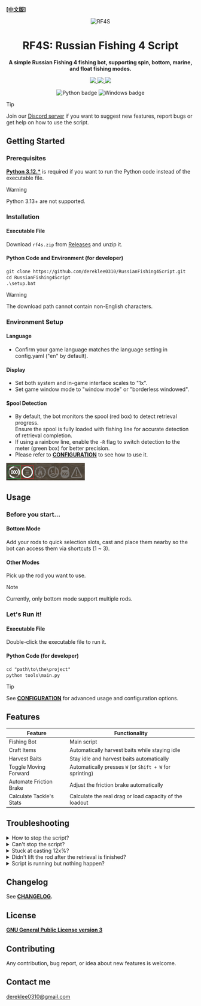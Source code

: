 **[[中文版]][readme]**
<div align="center">

![RF4S][rf4s_logo]
<h1 align="center">RF4S: Russian Fishing 4 Script</h1>

**A simple Russian Fishing 4 fishing bot, supporting spin, bottom, marine, and float fishing modes.**

<a target="_blank" href="https://opensource.org/license/gpl-3-0" style="background:none">
    <img src="https://img.shields.io/badge/License-GPLv3-blue.svg" style="height: 22px;" />
</a>
<a target="_blank" href="https://discord.gg/BZQWQnAMbY" style="background:none">
    <img src="https://img.shields.io/badge/discord-join-rf44.svg?labelColor=191937&color=6F6FF7&logo=discord" style="height: 22px;" />
</a>
<a target="_blank" href="http://makeapullrequest.com" style="background:none">
    <img src="https://img.shields.io/badge/PRs-welcome-brightgreen.svg?style=flat" style="height: 22px;" />
</a>
<!-- <a target="_blank" href="https://github.com/pylint-dev/pylint" style="background:none">
    <img src="https://img.shields.io/badge/linting-pylint-yellowgreen" style="height: 22px;" />
</a> -->
<!-- <a target="_blank" href="https://github.com/psf/black" style="background:none">
    <img src="https://img.shields.io/badge/code%20style-black-000000.svg" style="height: 22px;" />
</a> -->
<!-- <a target="_blank" href="link_to_docs, tbd" style="background:none">
    <img src="https://img.shields.io/badge/docs-%23BE1B55" style="height: 22px;" />
</a> -->  

![Python badge][python_badge]
![Windows badge][windows_badge]

</div>

> [!TIP]
> Join our [Discord server][discord] if you want to suggest new features, report bugs or get help on how to use the script.


## Getting Started
### Prerequisites
**[Python 3.12.*][python]** is required if you want to run the Python code instead of the executable file.
> [!WARNING] 
> Python 3.13+ are not supported.

### Installation
#### Executable File
Download `rf4s.zip` from [Releases][releases] and unzip it.  
#### Python Code and Environment (for developer)
```
git clone https://github.com/dereklee0310/RussianFishing4Script.git
cd RussianFishing4Script
.\setup.bat
```
> [!WARNING] 
> The download path cannot contain non-English characters.

### Environment Setup
#### Language
- Confirm your game language matches the language setting in config.yaml ("en" by default).
#### Display
- Set both system and in-game interface scales to "1x".
- Set game window mode to "window mode" or "borderless windowed".
#### Spool Detection
- By default, the bot monitors the spool (red box) to detect retrieval progress.  
  Ensure the spool is fully loaded with fishing line for accurate detection of retrieval completion.
- If using a rainbow line, enable the `-R` flag to switch detection to the meter (green box) for better precision.
- Please refer to **[CONFIGURATION][configuration]** to see how to use it.

![status]

## Usage
### Before you start...
#### Bottom Mode
Add your rods to quick selection slots, cast and place them nearby so the bot can access them via shortcuts (1 ~ 3).
#### Other Modes 
Pick up the rod you want to use.
> [!NOTE]
> Currently, only bottom mode support multiple rods.

### Let's Run it!
#### Executable File
Double-click the executable file to run it.
#### Python Code (for developer)
```
cd "path\to\the\project"
python tools\main.py
```
> [!TIP]
> See **[CONFIGURATION][configuration]** for advanced usage and configuration options.

## Features
| Feature                  | Functionality                                            |
| ------------------------ | -------------------------------------------------------- |
| Fishing Bot              | Main script                                              |
| Craft Items              | Automatically harvest baits while staying idle           |
| Harvest Baits            | Stay idle and harvest baits automatically                |
| Toggle Moving Forward    | Automatically presses `W` (or `Shift + W` for sprinting) |
| Automate Friction Brake  | Adjust the friction brake automatically                  |
| Calculate Tackle's Stats | Calculate the real drag or load capacity of the loadout  |

## Troubleshooting
<details>
<summary>How to stop the script?</summary>

- Type `Ctrl-C` in your terminal. 
</details>
<!-- ------------------------------- divide -------------------------------- -->
<details>
<summary>Can't stop the script?</summary>

- Some keys might have been pressed down (e.g. `Ctrl`, `Shift`, `Mouse button`, etc.).  
  Press them again to release it and type `Ctrl-C` as usual.
</details>
<!-- ------------------------------- divide -------------------------------- -->
<details>
<summary>Stuck at casting 12x%?</summary>

- Check that the game language and script language settings are the same.
- Make sure your reel is fully loaded, or equip a rainbow line and use `-R` flag. 
</details>

<!-- ------------------------------- divide -------------------------------- -->
<details>
<summary>Didn't lift the rod after the retrieval is finished?</summary>

- Make sure your reel is fully loaded, or equip a rainbow line and use `-R` flag. 
- Resize the game window.
- Reduce the value of `SPOOL_CONFIDENCE` in config.yaml.
- Avoid bright light sources (e.g., direct sunlight) or turn off the boat’s onboard lights.
</details>
<!-- ------------------------------- divide -------------------------------- -->
<details>
<summary>Script is running but nothing happen?</summary>

- Run the script as administrator.
</details>
<!-- ------------------------------- divide -------------------------------- -->

## Changelog
See **[CHANGELOG][changelog].**

## License
**[GNU General Public License version 3][license]**

## Contributing
Any contribution, bug report, or idea about new features is welcome.

## Contact me
dereklee0310@gmail.com 

[readme]: /docs/zh-TW/README.md
[rf4s_logo]: /static/readme/RF4S.png
[python_badge]: https://img.shields.io/badge/Python-3776AB?style=for-the-badge&logo=python&logoColor=white
[windows_badge]: https://img.shields.io/badge/Windows-0078D6?style=for-the-badge&logo=windows&logoColor=white

[discord]: https://discord.gg/BZQWQnAMbY
[python]: https://www.python.org/downloads/
[releases]: https://github.com/dereklee0310/RussianFishing4Script/releases
[status]: /static/readme/status.png
[configuration]: /docs/en/CONFIGURATION.md
[changelog]: /docs/en/CHANGELOG.md
[license]: /LICENSE